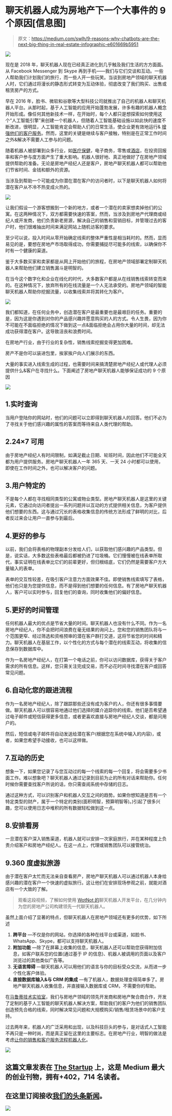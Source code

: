 # 聊天机器人成为房地产下一个大事件的 9 个原因[信息图]

> 原文：<https://medium.com/swlh/9-reasons-why-chatbots-are-the-next-big-thing-in-real-estate-infographic-e601669b5951>

![](img/a516c32c9c6c3d83dd779cad5dae9060.png)

现在是 2018 年，聊天机器人现在已经真正进化到几乎触及我们生活的方方面面。从 Facebook Messenger 到 Skype 再到手机——我们与它们交谈和互动。一些人帮助我们计划我们的旅行，而一些人开一些玩笑。当谈到房地产领域的聊天机器人时，它们通过将漫长的静态形式转变为互动体验，彻底改变了我们购买、出售或租赁房产的方式。

早在 2016 年，脸书、微软和谷歌等大型科技公司就推出了自己的机器人和聊天机器人平台。从那时起，基于人工智能的应用开始蓬勃发展，许多有趣的机器人概念开始形成。像任何其他新技术一样，在开始时，每个人都只是想探索如何使用这个“人工智能引擎”来创建一个机器人，但随着人工智能基础设施以如此快的速度不断改进，很明显，人工智能肯定会帮助人们的日常生活，使企业更有效地运行& [增强他们的客户服务](http://customerthink.com/how-artificial-intelligence-powered-customer-service-will-help-customer-support-agents/)。然而，这里的关键是继续与客户接触，特别是在正常工作时间之外&解决不需要人工参与的问题。

随着机器人被部署到众多行业，如[医疗保健](https://chatbotsmagazine.com/is-conversational-ai-the-future-of-healthcare-658a3d8e9dd5)，电子商务，零售或[酒店](https://www.marutitech.com/ebooks/artificial-intelligence-in-hotels/)，在投资回报率和客户参与度方面产生了重大影响。机器人很好地、真正地做好了在房地产领域提供帮助的准备。无论是房地产经纪人还是客户，房地产聊天机器人都可以帮助他们节省时间、金钱和额外的资源。

当涉及到帮助一个可能成为你潜在潜在客户的访问者时，以下是聊天机器人如何将潜在客户从不冷不热变成火热的。

![](img/a2d288c75ab3e49b0b5b16fac7ecf321.png)

让我们假设一个游客想搬到一个新的地方，或者一个潜在的卖家想卖掉他们的公寓。在这两种情况下，双方都需要快速的答案，然而，当涉及到房地产代理商或经纪人或开发商，他们负责新老房源，解决自己的销售和营销目标，并管理过去的客户时，他们很难抽出时间来满足网站上随机访客的要求。

至少可以说，投入时间从零开始确定线索的整体严重性是相当耗时的。然而，显而易见的是，要想在房地产市场取得成功，你需要捕捉尽可能多的线索，以确保你不时有一个健康的渠道。

鉴于大多数买家和卖家都是从网上开始他们的旅程，在房地产领域部署定制聊天机器人来帮助他们建立销售漏斗是明智的。

在当今这个数字化和企业在线化的时代，大多数客户都是从在线销售线索转变而来的。在这种情况下，放弃所有的在线流量是一个人无法承受的。房地产领域的智能聊天机器人帮助你挖掘流量，以收集线索并将其转化为客户。

![](img/4cc55912d7967edcb69c9de119d99b2b.png)

我们都知道，在任何业务中，创造潜在客户是最重要也是最艰巨的任务。重要的是，因为这是你遇到对你的产品感兴趣并愿意购买的人的方式。令人生畏，因为你不可能在不面临拒绝的情况下做到这一点&面临拒绝会占用你大量的时间，却无法成功获得潜在客户。这导致沮丧和浪费时间。

在房地产行业，由于行业的复杂性，销售线索挖掘变得更加困难。

房产不是你可以装进包里，挨家挨户向人们展示的东西。

大量的事实进入线索生成的过程，也需要时间来搞清楚房地产经纪人或代理人必须提供什么&客户在寻找什么。下面阐述了房地产聊天机器人能够保证成功的 9 个原因

![](img/640e3e4a32f78a354528e62799d7990b.png)

## 1.实时查询

当用户登陆你的网站时，他们的问题可以立即得到聊天机器人的回答。他们不必为了寻找关于他们感兴趣的属性的答案而等待来自人类代理的帮助。

## 2.24×7 可用

由于房地产经纪人有时间限制，如满足截止日期、轮班时间，因此他们不可能全天都为用户提供服务。房地产聊天机器人一年 365 天、一天 24 小时都可以使用，即使在工作时间之外，也可以解决客户的问题。

## 3.用户特定的

不是每个人都在寻找相同类型的公寓或物业类型。房地产聊天机器人是这里的关键元素，它通过向访问者提出一系列问题并以互动的方式提供相关信息，为客户提供他们想要的东西。这与通过冗长的表格收集信息的传统方法形成了鲜明的对比，后者反过来会让用户一直参与到最后。

## 4.更好的参与

以前，我们会将表格的物理副本分发给人们，以获取他们感兴趣的产品类型。但是，说实话，大多数这些表格最后都被扔进了垃圾桶。它们慢慢被在线表单所取代，事实证明在线表单比它们的前辈更好，但归根结底，它们仍然是需要客户方大量输入的表单。

表单的交互性较差，在吸引客户注意力方面效果不佳。即使销售线索填写了表格，他们也只是为您提供信息，而不是得到他们想要的任何信息。有了房地产聊天机器人，客户可以实时参与，回复他们的查询，同时收集他们的偏好信息。

## 5.更好的时间管理

任何机器人最大的优点是节省大量的时间。聊天机器人也没有什么不同。作为一名房地产经纪人，你不会把时间浪费在毫无结果的询问上。您和您的销售团队将与一个范围更窄、经过筛选和资格预审的潜在客户群打交道，这将节省您的时间和精力。聊天机器人在基层工作，以个性化的方式与每个潜在的线索互动，将收集的信息保存到数据库中。

作为一名房地产经纪人，在打第一个电话之前，你可以访问数据库，获得关于客户需求的所有信息。这样，您只需关注完成交易，而不必花时间寻找潜在客户或回答常见问题。

## 6.自动化您的跟进流程

作为一名房地产经纪人，除了跟踪那些还没有成为客户的人，你还有很多事情要做。聊天机器人可以很容易地通过他们选择的媒介追踪你的线索。他们是否希望通过电子邮件或短信获得更多信息，或者更喜欢直接与房地产经纪人交谈，都是问用户的。

然后，短信或电子邮件将自动发送给潜在客户(根据您在系统中输入的内容)，或者，如果您希望手动接收，也可以这样做。

## 7.互动的历史

想象一下，如果您记录了与您互动过的每一个线索的每一个回复，将会需要多少书面工作。难以想象吧？聊天机器人通过记录到目前为止的所有对话来帮助你。任何时候你需要查找客户所说的话，你只需查阅系统中存储的日志。

通过这种方式，可以识别客户和机器人交互之间的趋势。如果你想知道是否有一个特定类型的财产，属于一个特定的类别(面积明智，预算明智等)。)引起了很多兴趣，您可以使用日志中堆积的所有数据轻松做到这一点。

## 8.安排看房

一旦潜在客户深入销售渠道，机器人就可以安排一次家庭旅行，并在某种程度上负责介绍客户和房地产经纪人。在这一点上，代理或销售团队可以接管统治。

## 9.360 度虚拟旅游

由于潜在客户太忙而无法亲自查看房产，房地产聊天机器人可以通过机器人本身给感兴趣的潜在客户一个快速的虚拟旅行。这让他们在安排现场参观之前，就能对酒店有一个大致的了解。

> 观看这段视频，了解如何使用 [WotNot 的](http://www.wotnot.io)聊天机器人开发平台，在几分钟内为您的房地产公司构建领先一代聊天机器人。

虽然上面介绍了显著的特点，但聊天机器人在房地产领域还有更多的优势，如下所述

1.  **跨平台** —不仅是你的网站，你选择的各种在线平台或渠道，如脸书、WhatsApp、Skype，都可以支持聊天机器人。
2.  **附加功能** —除了在屏幕上收集的信息，聊天机器人还可以帮助您获得附加信息，如客户联系您的位置(通过基于 IP 的信息)、机器人被调用的页面以及客户浏览过的其他类似广告等。
3.  **无语言障碍** —聊天机器人可以用他们的语言与你的目标受众交流，从而进一步个性化客户体验。
4.  **直接数据库输入&与 CRM 的集成** —有了机器人，数据处理变得简单多了。房地产聊天机器人收集信息，并直接输入数据库或 CRM，不需要你的帮助。

在[马鲁蒂技术实验室](https://www.marutitech.com/real-estate-chatbot)，我们与房地产领域的领先开发商和房地产聚合商合作，开发了定制的基于人工智能的聊天机器人解决方案，帮助我们的客户为他们的销售团队创造预先合格的线索，同时解决常见问题和大规模购买/销售/租赁场景中的客户支持。

过去两年来，机器人的广泛采用和出现，以及科技巨头的参与，是对话式人工智能不再只是一种时尚，而是真正留在这里的主要标志。在房地产行业，明智的做法是考虑[让你的销售和客户服务流程机器人化](https://www.marutitech.com/real-estate-chatbot)。

[![](img/308a8d84fb9b2fab43d66c117fcc4bb4.png)](https://medium.com/swlh)

## 这篇文章发表在 [The Startup](https://medium.com/swlh) 上，这是 Medium 最大的创业刊物，拥有+402，714 名读者。

## 在这里订阅接收[我们的头条新闻](http://growthsupply.com/the-startup-newsletter/)。

[![](img/b0164736ea17a63403e660de5dedf91a.png)](https://medium.com/swlh)